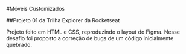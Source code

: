 #Móveis Customizados

##Projeto 01 da Trilha Explorer da Rocketseat

Projeto feito em HTML e CSS, reproduzindo o layout do Figma. Nesse desafio foi proposto a correção de bugs de um código inicialmente quebrado.
